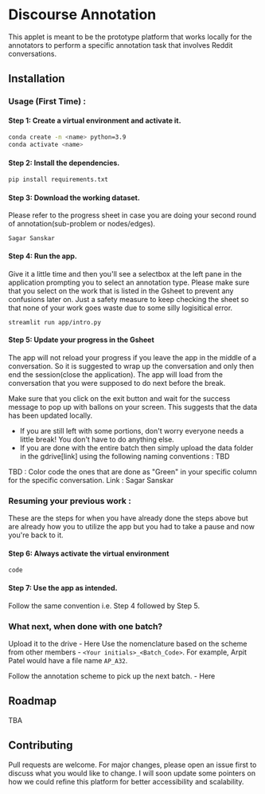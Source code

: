 # Discourse Annotation

This applet is meant to be the prototype platform that works locally for the annotators to perform a specific annotation task that involves Reddit conversations.

## Installation

### Usage (First Time) : 

#### Step 1: Create a virtual environment and activate it.
```bash
conda create -n <name> python=3.9
conda activate <name>
```

#### Step 2: Install the dependencies.

```bash
pip install requirements.txt
```
#### Step 3: Download the working dataset.
Please refer to the progress sheet in case you are doing your second round of annotation(sub-problem or nodes/edges).
```
Sagar Sanskar
```
#### Step 4: Run the app.

Give it a little time and then you'll see a selectbox at the left pane in the application prompting you to select an annotation type. Please make sure that you select on the work that is listed in the Gsheet to prevent any confusions later on. Just a safety measure to keep checking the sheet so that none of your work goes waste due to some silly logisitical error.

```
streamlit run app/intro.py
```

#### Step 5: Update your progress in the Gsheet
The app will not reload your progress if you leave the app in the middle of a conversation. So it is suggested to wrap up the conversation and only then end the session(close the application). The app will load from the conversation that you were supposed to do next before the break.

Make sure that you click on the exit button and wait for the success message to pop up with ballons on your screen. This suggests that the data has been updated locally. 
- If you are still left with some portions, don't worry everyone needs a little break! You don't have to do anything else.
- If you are done with the entire batch then simply upload the data folder in the gdrive[link] using the following naming conventions : TBD

TBD : 
Color code the ones that are done as "Green" in your specific column for the specific conversation. Link :  Sagar Sanskar

### Resuming your previous work : 
These are the steps for when you have already done the steps above but are already how you to utilize the app but you had to take a pause and now you're back to it.

#### Step 6: Always activate the virtual environment 
```
code
```
#### Step 7: Use the app as intended.
Follow the same convention i.e. Step 4 followed by Step 5.

### What next, when done with one batch?
Upload it to the drive - Here
Use the nomenclature based on the scheme from other members - `<Your initials>_<Batch_Code>`. For example, Arpit Patel would have a file name `AP_A32`. 

Follow the annotation scheme to pick up the next batch. - Here


## Roadmap
TBA

## Contributing
Pull requests are welcome. For major changes, please open an issue first to discuss what you would like to change. I will soon update some pointers on how we could refine this platform for better accessibility and scalability.
